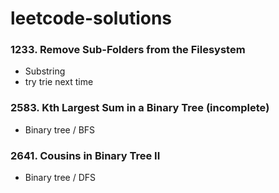 # leetcode-solutions

### 1233. Remove Sub-Folders from the Filesystem
- Substring
- try trie next time

### 2583. Kth Largest Sum in a Binary Tree (incomplete)
- Binary tree / BFS

### 2641. Cousins in Binary Tree II
- Binary tree / DFS
